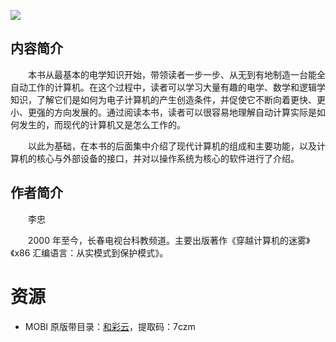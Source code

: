 ![](http://img3m7.ddimg.cn/4/24/25247677-1_u_5.jpg)

## 内容简介

　　本书从最基本的电学知识开始，带领读者一步一步、从无到有地制造一台能全自动工作的计算机。在这个过程中，读者可以学习大量有趣的电学、数学和逻辑学知识，了解它们是如何为电子计算机的产生创造条件，并促使它不断向着更快、更小、更强的方向发展的。通过阅读本书，读者可以很容易地理解自动计算实际是如何发生的，而现代的计算机又是怎么工作的。

　　以此为基础，在本书的后面集中介绍了现代计算机的组成和主要功能，以及计算机的核心与外部设备的接口，并对以操作系统为核心的软件进行了介绍。

## 作者简介

　　李忠

　　2000 年至今，长春电视台科教频道。主要出版著作《穿越计算机的迷雾》《x86 汇编语言：从实模式到保护模式》。

# 资源

* MOBI 原版带目录：[和彩云](https://caiyun.139.com/m/i?0n5Cs2wmLA66o)，提取码：7czm
